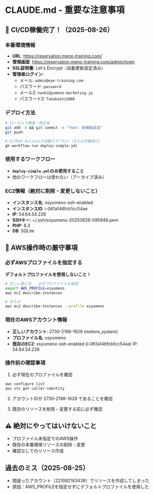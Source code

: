 # CLAUDE.md - 重要な注意事項

## 🎉 CI/CD稼働完了！（2025-08-26）

### 本番環境情報
- **URL**: https://reservation.meno-training.com/
- **管理画面**: https://reservation.meno-training.com/admin/login
- **SSL証明書**: Let's Encrypt（自動更新設定済み）
- **管理者ログイン**:
  - メール: `admin@eye-training.com`
  - パスワード: `password`
  - メール2: `naoki@yumeno-marketing.jp`
  - パスワード2: `Takahashi5000`

### デプロイ方法
```bash
# ローカルで開発・修正後
git add -A && git commit -m "feat: 新機能追加"
git push

# GitHub Actionsが自動でデプロイ（または手動実行）
gh workflow run deploy-simple.yml
```

### 使用するワークフロー
- **`deploy-simple.yml`のみ使用すること**
- 他のワークフローは使わない（アーカイブ済み）

### EC2情報（絶対に削除・変更しないこと）
- **インスタンス名**: xsyumeno-ssh-enabled
- **インスタンスID**: i-061a146fcb1cc54ae
- **IP**: 54.64.54.226
- **SSHキー**: ~/.ssh/xsyumeno-20250826-095948.pem
- **PHP**: 8.3
- **DB**: SQLite

## 🚨 AWS操作時の厳守事項

### 必ずAWSプロファイルを指定する
**デフォルトプロファイルを使用しないこと！**

```bash
# 正しい使い方 - 必ずプロファイルを指定
export AWS_PROFILE=xsyumeno
aws ec2 describe-instances

# または
aws ec2 describe-instances --profile xsyumeno
```

### 現在のAWSアカウント情報
- **正しいアカウント**: 2730-2198-1629 (metore_system)
- **プロファイル名**: xsyumeno
- **既存のEC2**: xsyumeno-ssh-enabled (i-061a146fcb1cc54ae) IP: 54.64.54.226

### 操作前の確認事項
1. 必ず現在のプロファイルを確認
```bash
aws configure list
aws sts get-caller-identity
```

2. アカウントIDが 2730-2198-1629 であることを確認

3. 既存のリソースを削除・変更する前に必ず確認

## ⚠️ 絶対にやってはいけないこと
- プロファイル未指定でのAWS操作
- 既存の本番環境リソースの削除・変更
- 確認なしでのリソース作成

## 過去のミス（2025-08-25）
- 間違ったアカウント（221082183439）でリソースを作成してしまった
- 原因：AWS_PROFILEを指定せずにデフォルトプロファイルを使用した